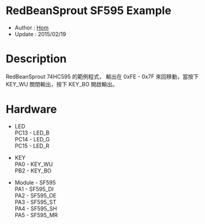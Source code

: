 RedBeanSprout SF595 Example
========
* Author  : [Hom](http://about.me/Hom)
* Update  : 2015/02/19

Description
========
RedBeanSprout 74HC595 的範例程式， 輸出在 0xFE - 0x7F 來回移動，當按下 KEY_WU 關閉輸出，按下 KEY_BO 開啟輸出。

Hardware
========
* LED  
PC13 - LED_B  
PC14 - LED_G  
PC15 - LED_R  

* KEY  
PA0  - KEY_WU  
PB2  - KEY_BO  

* Module - SF595  
PA1  - SF595_DI  
PA2  - SF595_OE  
PA3  - SF595_ST  
PA4  - SF595_SH  
PA5  - SF595_MR  
